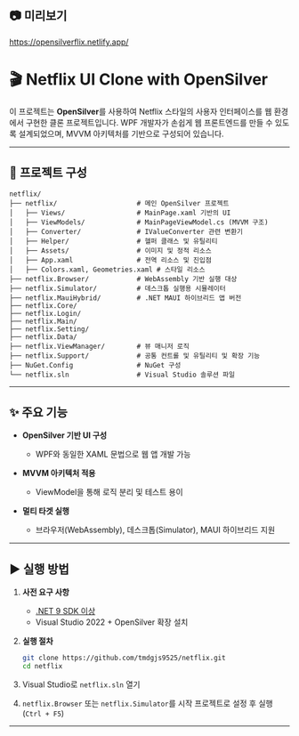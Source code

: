## 📷 미리보기
https://opensilverflix.netlify.app/

# 🎬 Netflix UI Clone with OpenSilver

이 프로젝트는 **OpenSilver**를 사용하여 Netflix 스타일의 사용자 인터페이스를 웹 환경에서 구현한 클론 프로젝트입니다. WPF 개발자가 손쉽게 웹 프론트엔드를 만들 수 있도록 설계되었으며, MVVM 아키텍처를 기반으로 구성되어 있습니다.

---

## 🧩 프로젝트 구성

```
netflix/
├── netflix/                    # 메인 OpenSilver 프로젝트
│   ├── Views/                  # MainPage.xaml 기반의 UI
│   ├── ViewModels/             # MainPageViewModel.cs (MVVM 구조)
│   ├── Converter/              # IValueConverter 관련 변환기
│   ├── Helper/                 # 헬퍼 클래스 및 유틸리티
│   ├── Assets/                 # 이미지 및 정적 리소스
│   ├── App.xaml                # 전역 리소스 및 진입점
│   ├── Colors.xaml, Geometries.xaml # 스타일 리소스
├── netflix.Browser/            # WebAssembly 기반 실행 대상
├── netflix.Simulator/          # 데스크톱 실행용 시뮬레이터
├── netflix.MauiHybrid/         # .NET MAUI 하이브리드 앱 버전
├── netflix.Core/               
├── netflix.Login/             
├── netflix.Main/
├── netflix.Setting/                 
├── netflix.Data/              
├── netflix.ViewManager/        # 뷰 매니저 로직
├── netflix.Support/            # 공통 컨트롤 및 유틸리티 및 확장 기능          
├── NuGet.Config                # NuGet 구성
└── netflix.sln                 # Visual Studio 솔루션 파일
```

---

## ✨ 주요 기능

- **OpenSilver 기반 UI 구성**  
  - WPF와 동일한 XAML 문법으로 웹 앱 개발 가능  

- **MVVM 아키텍처 적용**  
  - ViewModel을 통해 로직 분리 및 테스트 용이

- **멀티 타겟 실행**  
  - 브라우저(WebAssembly), 데스크톱(Simulator), MAUI 하이브리드 지원

---

## ▶ 실행 방법

1. **사전 요구 사항**
   - [.NET 9 SDK 이상](https://dotnet.microsoft.com/)  
   - Visual Studio 2022 + OpenSilver 확장 설치

2. **실행 절차**
   ```bash
   git clone https://github.com/tmdgjs9525/netflix.git
   cd netflix
   ```

3. Visual Studio로 `netflix.sln` 열기

4. `netflix.Browser` 또는 `netflix.Simulator`를 시작 프로젝트로 설정 후 실행 (`Ctrl + F5`)

---


